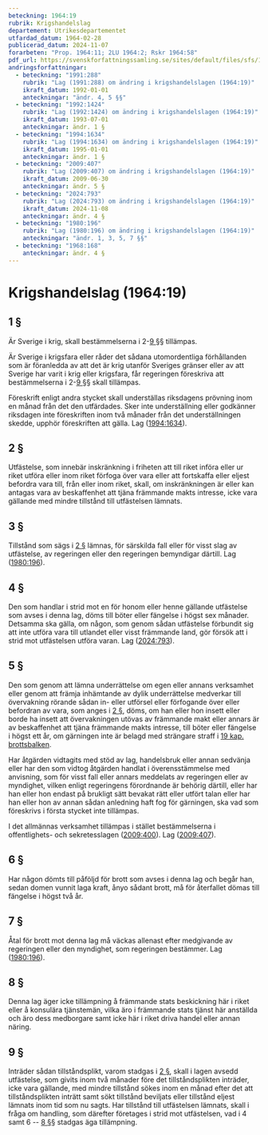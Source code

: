 ```yaml
---
beteckning: 1964:19
rubrik: Krigshandelslag
departement: Utrikesdepartementet
utfardad_datum: 1964-02-28
publicerad_datum: 2024-11-07
forarbeten: "Prop. 1964:11; 2LU 1964:2; Rskr 1964:58"
pdf_url: https://svenskforfattningssamling.se/sites/default/files/sfs/1964-02/SFS1964-19.pdf
andringsforfattningar:
  - beteckning: "1991:288"
    rubrik: "Lag (1991:288) om ändring i krigshandelslagen (1964:19)"
    ikraft_datum: 1992-01-01
    anteckningar: "ändr. 4, 5 §§"
  - beteckning: "1992:1424"
    rubrik: "Lag (1992:1424) om ändring i krigshandelslagen (1964:19)"
    ikraft_datum: 1993-07-01
    anteckningar: ändr. 1 §
  - beteckning: "1994:1634"
    rubrik: "Lag (1994:1634) om ändring i krigshandelslagen (1964:19)"
    ikraft_datum: 1995-01-01
    anteckningar: ändr. 1 §
  - beteckning: "2009:407"
    rubrik: "Lag (2009:407) om ändring i krigshandelslagen (1964:19)"
    ikraft_datum: 2009-06-30
    anteckningar: ändr. 5 §
  - beteckning: "2024:793"
    rubrik: "Lag (2024:793) om ändring i krigshandelslagen (1964:19)"
    ikraft_datum: 2024-11-08
    anteckningar: ändr. 4 §
  - beteckning: "1980:196"
    rubrik: "Lag (1980:196) om ändring i krigshandelslagen (1964:19)"
    anteckningar: "ändr. 1, 3, 5, 7 §§"
  - beteckning: "1968:168"
    anteckningar: ändr. 4 §
---
```


# Krigshandelslag (1964:19)

## 1 §

Är Sverige i krig, skall bestämmelserna i 2-[9 §](#9)§ tillämpas.

Är Sverige i krigsfara eller råder det sådana utomordentliga förhållanden som är föranledda av att det är krig utanför Sveriges gränser eller av att Sverige har varit i krig eller krigsfara, får regeringen föreskriva att bestämmelserna i 2-[9 §](#9)§ skall tillämpas.

Föreskrift enligt andra stycket skall underställas riksdagens prövning inom en månad från det den utfärdades. Sker inte underställning eller godkänner riksdagen inte föreskriften inom två månader från det underställningen skedde, upphör föreskriften att gälla. Lag ([1994:1634](https://selex.se/eli/sfs/1994/1634)).

## 2 §

Utfästelse, som innebär inskränkning i friheten att till riket införa eller ur riket utföra eller inom riket förfoga över vara eller att fortskaffa eller eljest befordra vara till, från eller inom riket, skall, om inskränkningen är eller kan antagas vara av beskaffenhet att tjäna främmande makts intresse, icke vara gällande med mindre tillstånd till utfästelsen lämnats.

## 3 §

Tillstånd som sägs i [2 §](#2) lämnas, för särskilda fall eller för visst slag av utfästelse, av regeringen eller den regeringen bemyndigar därtill. Lag ([1980:196](https://selex.se/eli/sfs/1980/196)).

## 4 §

Den som handlar i strid mot en för honom eller henne gällande utfästelse som avses i denna lag, döms till böter eller fängelse i högst sex månader. Detsamma ska gälla, om någon, som genom sådan utfästelse förbundit sig att inte utföra vara till utlandet eller visst främmande land, gör försök att i strid mot utfästelsen utföra varan. Lag ([2024:793](https://selex.se/eli/sfs/2024/793)).

## 5 §

Den som genom att lämna underrättelse om egen eller annans verksamhet eller genom att främja inhämtande av dylik underrättelse medverkar till övervakning rörande sådan in- eller utförsel eller förfogande över eller befordran av vara, som anges i [2 §](#2), döms, om han eller hon insett eller borde ha insett att övervakningen utövas av främmande makt eller annars är av beskaffenhet att tjäna främmande makts intresse, till böter eller fängelse i högst ett år, om gärningen inte är belagd med strängare straff i [19 kap. brottsbalken](https://selex.se/eli/sfs/1962/700).

Har åtgärden vidtagits med stöd av lag, handelsbruk eller annan sedvänja eller har den som vidtog åtgärden handlat i överensstämmelse med anvisning, som för visst fall eller annars meddelats av regeringen eller av myndighet, vilken enligt regeringens förordnande är behörig därtill, eller har han eller hon endast på brukligt sätt bevakat rätt eller utfört talan eller har han eller hon av annan sådan anledning haft fog för gärningen, ska vad som föreskrivs i första stycket inte tillämpas.

I det allmännas verksamhet tillämpas i stället bestämmelserna i offentlighets- och sekretesslagen ([2009:400](https://selex.se/eli/sfs/2009/400)). Lag ([2009:407](https://selex.se/eli/sfs/2009/407)).

## 6 §

Har någon dömts till påföljd för brott som avses i denna lag och begår han, sedan domen vunnit laga kraft, ånyo sådant brott, må för återfallet dömas till fängelse i högst två år.

## 7 §

Åtal för brott mot denna lag må väckas allenast efter medgivande av regeringen eller den myndighet, som regeringen bestämmer. Lag ([1980:196](https://selex.se/eli/sfs/1980/196)).

## 8 §

Denna lag äger icke tillämpning å främmande stats beskickning här i riket eller å konsulära tjänstemän, vilka äro i främmande stats tjänst här anställda och äro dess medborgare samt icke här i riket driva handel eller annan näring.

## 9 §

Inträder sådan tillståndsplikt, varom stadgas i [2 §](#2), skall i lagen avsedd utfästelse, som givits inom två månader före det tillståndsplikten inträder, icke vara gällande, med mindre tillstånd sökes inom en månad efter det att tillståndsplikten inträtt samt sökt tillstånd beviljats eller tillstånd eljest lämnats inom tid som nu sagts. Har tillstånd till utfästelsen lämnats, skall i fråga om handling, som därefter företages i strid mot utfästelsen, vad i 4 samt 6 -- [8 §](#8)§ stadgas äga tillämpning.
